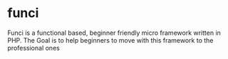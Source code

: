 # funci
Funci is a functional based, beginner friendly micro framework written in PHP. The Goal is to help beginners to move with this framework to the professional ones
